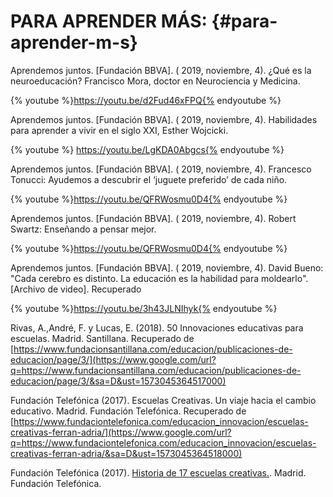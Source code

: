 # PARA APRENDER MÁS: {#para-aprender-m-s}

Aprendemos juntos. [Fundación BBVA]. ( 2019, noviembre, 4). ¿Qué es la neuroeducación? Francisco Mora, doctor en Neurociencia y Medicina.

{% youtube %}https://youtu.be/d2Fud46xFPQ{% endyoutube %}


Aprendemos juntos. [Fundación BBVA]. ( 2019, noviembre, 4). Habilidades para aprender a vivir en el siglo XXI, Esther Wojcicki. 

{% youtube %} https://youtu.be/LgKDA0Abgcs{% endyoutube %}


Aprendemos juntos. [Fundación BBVA]. ( 2019, noviembre, 4). Francesco Tonucci: Ayudemos a descubrir el ‘juguete preferido’ de cada niño.

{% youtube %}https://youtu.be/QFRWosmu0D4{% endyoutube %}


Aprendemos juntos. [Fundación BBVA]. ( 2019, noviembre, 4). Robert Swartz: Enseñando a pensar mejor. 

{% youtube %}https://youtu.be/QFRWosmu0D4{% endyoutube %}


Aprendemos juntos. [Fundación BBVA]. ( 2019, noviembre, 4). David Bueno: &quot;Cada cerebro es distinto. La educación es la habilidad para moldearlo&quot;. [Archivo de video]. Recuperado

{% youtube %}https://youtu.be/3h43JLNIhyk{% endyoutube %}


Rivas, A.,André, F. y Lucas, E. (2018). 50 Innovaciones educativas para escuelas. Madrid. Santillana. Recuperado de [https://www.fundacionsantillana.com/educacion/publicaciones-de-educacion/page/3/](https://www.google.com/url?q=https://www.fundacionsantillana.com/educacion/publicaciones-de-educacion/page/3/&sa=D&ust=1573045364517000)

Fundación Telefónica (2017). Escuelas Creativas. Un viaje hacia el cambio educativo. Madrid. Fundación Telefónica. Recuperado de [https://www.fundaciontelefonica.com/educacion_innovacion/escuelas-creativas-ferran-adria/](https://www.google.com/url?q=https://www.fundaciontelefonica.com/educacion_innovacion/escuelas-creativas-ferran-adria/&sa=D&ust=1573045364518000)

Fundación Telefónica (2017). [Historia de 17 escuelas creativas.](https://publiadmin.fundaciontelefonica.com/index.php/publicaciones/add_descargas?tipo_fichero=pdf&idioma_fichero=_&title=Escuelas+Creativas&code=612&lang=es&file=07_historias.pdf)\.  Madrid. Fundación Telefónica.
